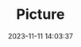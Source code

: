 ---
weight: 1
images:
- /images/edited/207.jpeg
title: Picture
date: 2023-11-11 14:03:37
tags:
- luminar
- work
---